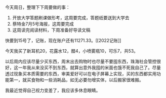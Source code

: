 今天周日，整理下下周要做的事：
1. 开放大学答题刷课做形考，这周要完成，答题纸要送到大学去
2. 蔡特金7月5号海报，这周要完成
3. 这周读完阅读材料，下周准备好导读文稿

快要到15号了，记账，现在账户还有11271.33。[[2022记账]]

今天我买了新耳机20，花露水12，醋4，小喷雾瓶10，可乐7，共53。

以后周内应该尽量少买东西，周末出去购物时也尽量不要囤东西，珠海社会管控很好，这一年我从来没买不到东西，就算出意外我囤的米面也饿不死我自己了。尽量透过现象买本质需要的东西，审美爱好可以在电子屏幕上实现，买的东西都实用功能第一，就买食物和一些消耗品，如无必要勿增实体，以后搬家很难搬。

我最近觉得自己视力变差了，我应该多休息眼睛。





